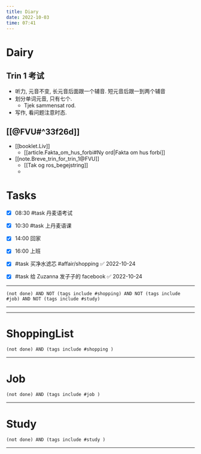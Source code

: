 ```yaml
---
title: Diary
date: 2022-10-03
time: 07:41
---
```

# Dairy

## Trin 1 考试
- 听力, 元音不变, 长元音后面跟一个辅音. 短元音后跟一到两个辅音
- 划分单词元音, 只有七个. 
    - Tjek sammensat rod.
- 写作, 看问题注意时态. 

## [[@FVU#^33f26d]]
- [[booklet.Liv]]
    - [[article.Fakta_om_hus_forbi#Ny ord|Fakta om hus forbi]]
- [[note.Breve_trin_for_trin_1@FVU]]
    - [[Tak og ros_begejstring]]
    - 


# Tasks
- [x] 08:30 #task 丹麦语考试
- [x] 10:30 #task 上丹麦语课
- [x] 14:00 回家
- [x] 16:00 上班
- [x] #task 买净水滤芯 #affair/shopping ✅ 2022-10-24
- [x] #task 给 Zuzanna 发子子的 facebook ✅ 2022-10-24


---
```tasks
(not done) AND NOT (tags include #shopping) AND NOT (tags include #job) AND NOT (tags include #study) 
```
---
---

# ShoppingList
```tasks
(not done) AND (tags include #shopping )
```
---
# Job
```tasks
(not done) AND (tags include #job )
```
---
# Study
```tasks
(not done) AND (tags include #study )
```
---